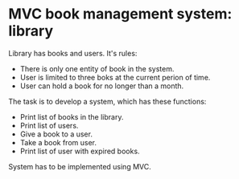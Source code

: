 # MVC book management system: library


Library has books and users. It's rules:
- There is only one entity of book in the system.
- User is limited to three boks at the current perion of time.
- User can hold a book for no longer than a month.

The task is to develop a system, which has these functions:
- Print list of books in the library.
- Print list of users.
- Give a book to a user.
- Take a book from user.
- Print list of user with expired books.

System has to be implemented using MVC.